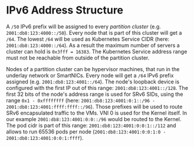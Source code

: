# IPv6 Address Structure

A `/50` IPv6 prefix will be assigned to every *partition cluster* (e.g. `2001:db8:123:4000::/50`).
Every node that is part of this cluster will get a `/64`. The lowest `/64` will be used as Kubernetes Service CIDR (here: `2001:db8:123:4000::/64`). As a result the maximum number of servers a cluster can hold is `0x3fff = 16383`. The Kubernetes Service address range must not be reachable from outside of the partition cluster.

Nodes of a partition cluster can be hypervisor machines, that run in the underlay network or SmartNICs. Every node will get a `/64` IPv6 prefix assigned (e.g. `2001:db8:123:4001::/64`). The node's loopback device is configured with the first IP out of this range: `2001:db8:123:4001::/128`. The first 32 bits of the node's address range is used for SRv6 SIDs, using the range `0x1 - 0xffffffff` (here: `2001:db8:123:4001:0:1::/96 - 2001:db8:123:4001:ffff:ffff::/96`). Those prefixes will be used to route SRv6 encapsulated traffic to the VMs. VNI 0 is used for the Kernel itself. In our example `2001:db8:123:4001:0:0::/96` would be routed to the Kernel. The pod cidr is part of this range: `2001:db8:123:4001:0:0:1::/112` and allows to run 65536 pods per node (`2001:db8:123:4001:0:0:1:0 - 2001:db8:123:4001:0:0:1:ffff`).